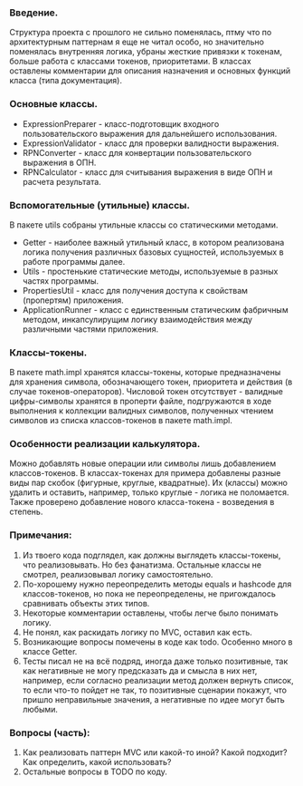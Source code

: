 
### Введение.
Структура проекта с прошлого не сильно поменялась, птму что по архитектурным паттернам я еще не читал особо, но значительно поменялась внутренняя логика, убраны жесткие привязки к токенам, больше работа с классами токенов, приоритетами. В классах оставлены комментарии для описания назначения и основных функций класса (типа документация). 

### Основные классы.
* ExpressionPreparer - класс-подготовщик входного пользовательского выражения для дальнейшего использования.
* ExpressionValidator - класс для проверки валидности выражения.
* RPNConverter - класс для конвертации пользовательского выражения в ОПН.
* RPNCalculator - класс для считывания выражения в виде ОПН и расчета результата.

### Вспомогательные (утильные) классы.
В пакете utils собраны утильные классы со статическими методами.
* Getter - наиболее важный утильный класс, в котором реализована логика получения различных базовых сущностей, используемых в работе программы далее. 
* Utils - простенькие статические методы, используемые в разных частях программы.
* PropertiesUtil - класс для получения доступа к свойствам (пропертям) приложения.
* ApplicationRunner - класс с единственным статическим фабричным методом, инкапсулирущим логику взаимодействия между различными частями приложения.

### Классы-токены.
В пакете math.impl хранятся классы-токены, которые предназначены для хранения символа, обозначающего токен, приоритета и действия (в случае токенов-операторов).
Числовой токен отсутствует - валидные цифры-символы хранятся в проперти файле, подгружаются в ходе выполнения к коллекции валидных символов, полученных чтением символов из списка классов-токенов в пакете math.impl.

### Особенности реализации калькулятора. 
Можно добавлять новые операции или символы лишь добавлением классов-токенов. В классах-токенах  для примера добавлены разные виды пар скобок (фигурные, круглые, квадратные). Их (классы) можно удалить и оставить, например, только круглые - логика не поломается.
Также проверено добавление нового класса-токена - возведения в степень. 


### Примечания:
1. Из твоего кода подглядел, как должны выглядеть классы-токены, что реализовывать. Но без фанатизма. Остальные классы не смотрел, реализовывал логику самостоятельно.
2. По-хорошему нужно переопределить методы equals и hashcode для классов-токенов, но пока не переопределены, не пригождалось сравнивать объекты этих типов.
2. Некоторые комментарии оставлены, чтобы легче было понимать логику.
3. Не понял, как раскидать логику по MVC, оставил как есть.
4. Возникающие вопросы помечены в коде как todo. Особенно много в классе Getter.
5. Тесты писал не на всё подряд, иногда даже только позитивные, так как негативные не могу предсказать да и смысла в них нет, например, если согласно реализации метод должен вернуть список, то если что-то пойдет не так, то позитивные сценарии покажут, что пришло неправильные значения, а негативные по идее могут быть любыми.

### Вопросы (часть):
1. Как реализовать паттерн MVC или какой-то иной? Какой подходит? Как определить, какой использовать?
2. Остальные вопросы в TODO по коду.